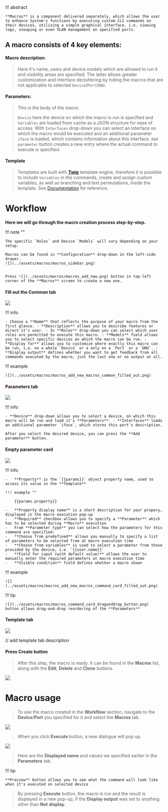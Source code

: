 !!! abstract
    
    **Macros** is a component delivered separately, which allows the user to enhance System's functions by executing custom CLI commands on their devices, utilizing a simple graphical interface, i.e. viewing logs, snooping or even VLAN management on specified ports.

## A macro consists of 4 key elements:

#### Macro description:

> Here it's name, users and device models which are allowed to run it and visibility areas are specified. The latter allows greater customization and interface decluttering by hiding the macros that are not applicable to selected `Device`/`Port`/`ONU`.

#### Parameters:

> This is the body of the macro.
>
> `Device` here the device on which the macro is run is specified and `Variables` are loaded from cache as a JSON structure for ease of access. With `Interfaces` drop-down you can select an interface on which the macro would be executed and an additional parameter `iface` is loaded, which contains information about this interface. `Add parameter` button creates a new entry where the actual command to execute is specified.

#### Template

> Templates are built with [**Twig**](https://twig.symfony.com/) template engine, therefore it is possible to include `Variables` in the commands, create and assign custom variables, as well as branching and text permutations, inside the template. See [Documentation](https://twig.symfony.com/doc/3.x/templates.html) for reference.

# Workflow

**Here we will go through the macro creation process step-by-step.**

!!! note "" 
    
    The specific `Roles` and Device `Models` will vary depending on your setup.
    
    Macros can be found in **Configuration** drop-down in the left-side drawer.
    ![](../assets/macros/macros_sidebar.png)
    
    
    Press ![](../assets/macros/macros_add_new.png) button in top-left corner of the **Macros** screen to create a new one.

#### Fill out the **Common** tab

![](../assets/macros/macros_add_new_macros_common.png)

!!! info
    
    - Choose a **Name** that reflects the purpose of your macro from the first glance. - **Description** allows you to describe features or direct it's user. - In **Roles** drop-down you can select which user roles are permitted to execute this macro. - **Models** field allows you to select specific devices on which the macro can be run. - **Display for** allows you to customize where exactly this macro can be run, i.e. on a whole `Device` or a only on a `Port` or a `ONU`. - **Display output** defines whether you want to get feedback from all commands executed by the macro, just the last one or no output at all.

!!! example 
    
    ![](../assets/macros/macros_add_new_macros_common_filled_out.png)

#### **Parameters** tab

![](../assets/macros/macros_add_new_macros_parameters.png)

!!! info 
    
    - **Device** drop-down allows you to select a device, on which this macro will be run and load it's **Parameters**. - **Interfaces** loads an additional parameter `iface`, which stores this port's description.
    
    After you select the desired device, you can press the **Add parameter** button.

#### Empty parameter card

![](../assets/macros/macros_add_new_macros_command_card.png)

!!! info

    -   **Property** is the `{{params}}` object property name, used to access its value in the **Template**

    !!! example ""
    
        {{params.property}}

    -   **Property display name** is a short description for your propery, displayed in the macro execution pop-up
    -   **Required** checkbox allows you to specify a **Parameter** which has to be selected during **Macro** execution
    -   From **Parameter type** you can select how the parameters for this command are specified:
    -   **Choose from predefined** allows you manually to specify a list of parameters to be selected from at macro execution time
    -   **Choose from variables** is used to select a parameter from those provided by the device, i.e. `{{user.name}}`
    -   **Field for input (with default value)** allows the user to manually enter the required parameters at macro execution time
    -   **Visible condition** field defines whether a macro shown

!!! example 
    
    ![](../assets/macros/macros_add_new_macros_command_card_filled_out.png)

!!! tip 
    
    ![](../assets/macros/macros_command_card_draganddrop_button.png) button allows drag-and-drop reordering of the **Parameters**

#### Template tab

![](../assets/macros/macros_add_new_macros_template_tab_filled_out.png)

// add template tab description

#### Press Create button

> After this step, the macro is ready. It can be found in the **Macros** list, along with the **Edit**, **Delete** and **Clone** buttons.

![](../assets/macros/macros_macro_in_the_list.png)

# Macro usage

> To use the macro created in the **Workflow** section, navigate to the **Device**/**Port** you specified for it and select the **Macros** tab.

![](../assets/macros/macros_device_macros_tab.png)

> When you click **Execute** button, a new dialogue will pop up.

![](../assets/macros/macros_device_running_macro.png)

> Here are the **Displayed name** and values we specified earlier in the **Parameters** tab.

!!! tip 
    
    **Preview** button allows you to see what the command will look like when it's executed on selected device

> By pressing **Execute** button, the macro is run and the result is displayed in a new pop-up, if the **Display output** was set to anything other than **Not display**.